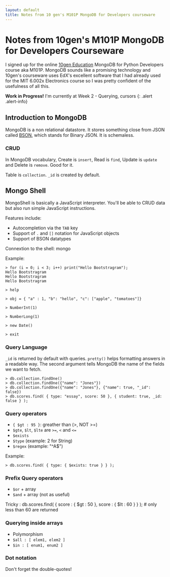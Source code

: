 ```yaml
---
layout: default
title: Notes from 10 gen's M101P MongoDB for Developers courseware
---
```


# Notes from 10gen's M101P MongoDB for Developers Courseware

I signed up for the online [10gen Education](https://education.10gen.com/) MongoDB for Python Developers course aka M101P. MongoDB sounds like a promising technology and 10gen's courseware uses EdX's excellent software that I had already used for the MIT 6.002x Electronics course so I was pretty confident of the usefulness of all this.  


**Work in Progress!** I'm currently at Week 2 - Querying, cursors
{: .alert .alert-info}


## Introduction to MongoDB

MongoDB is a non relational datastore. It stores something close from JSON called [BSON](http://bsonspec.org), which stands for Binary JSON. It is schemaless.

### CRUD

In MongoDB vocabulary, Create is `insert`, Read is `find`, Update is `update` and Delete is `remove`. Good for it.

Table is `collection`. `_id` is created by default.

## Mongo Shell

MongoShell is basically a JavaScript interpreter. You'll be able to CRUD data but also run simple JavaScript instructions.

Features include:

- Autocompletion via the `TAB` key
- Support of `.` and `[]` notation for JavaScript objects
- Support of BSON datatypes

Connextion to the shell: mongo

Example:

    > for (i = 0; i < 3; i++) print("Hello Bootstragram");
    Hello Bootstragram
    Hello Bootstragram
    Hello Bootstragram
    
    > help
    
    > obj = { "a" : 1, "b": "hello", "c": ["apple", "tomatoes"]}
    
    > NumberInt(1)

    > NumberLong(1)

    > new Date()

    > exit

### Query Language

`_id` is returned by default with queries.
`pretty()` helps formatting answers in a readable way.
The second argument tells MongoDB the name of the fields we want to fetch.

    > db.collection.findOne()
    > db.collection.findOne({"name": "Jones"})
    > db.collection.findOne({"name": "Jones"}, {"name": true, "_id": false})
    > db.scores.find( { type: "essay", score: 50 }, { student: true, _id: false } );
    
### Query operators

- `{ $gt : 95 }`: greather than (\>, NOT \>=)
- `$gte`, `$lt`, `$lte` are `>=`, `<` and `<=`
- `$exists` 
- `$type` (example: 2 for String)
- `$regex` (example: "^A$")

Example:

    > db.scores.find( { type: { $exists: true } } );

### Prefix Query operators

- `$or` + array 
- `$and` + array (not as useful)

Tricky : db.scores.find( { score : { $gt : 50 }, score : { $lt : 60 } } ); # only less than 60 are returned

### Querying inside arrays

- Polymorphism
- `$all : [ elem1, elem2 ]`
- `$in : [ enum1, enum2 ]` 

### Dot notation

Don't forget the double-quotes!
